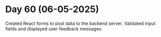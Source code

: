 # Day 60 (06-05-2025)
Created React forms to post data to the backend server.
Validated input fields and displayed user feedback messages.
